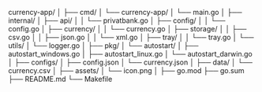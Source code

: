currency-app/
│
├── cmd/
│   └── currency-app/
│       └── main.go
│
├── internal/
│   ├── api/
│   │   └── privatbank.go
│   ├── config/
│   │   └── config.go
│   ├── currency/
│   │   └── currency.go
│   ├── storage/
│   │   ├── csv.go
│   │   ├── json.go
│   │   └── xml.go
│   ├── tray/
│   │   └── tray.go
│   └── utils/
│       └── logger.go
│
├── pkg/
│   └── autostart/
│       ├── autostart_windows.go
│       ├── autostart_linux.go
│       └── autostart_darwin.go
│
├── configs/
│   ├── config.json
│   └── currency.json
│
├── data/
│   └── currency.csv
│
├── assets/
│   └── icon.png
│
├── go.mod
├── go.sum
├── README.md
└── Makefile
